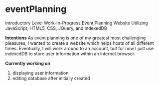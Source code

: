 # eventPlanning
Introductory Level Work-In-Progress Event Planning Website Utilizing JavaScript, HTML5, CSS, JQuery, and IndexedDB

**Intentions**
As event planning is one of my greatest most challenging pleasures, I wanted to create a website which helps hosts of all different times. Eventually, I will work around to an account, but for now I just use indexedDB to store user information within an internet browser. 

**Currently working on**

1. displaying user information
2. editing database after initially created
